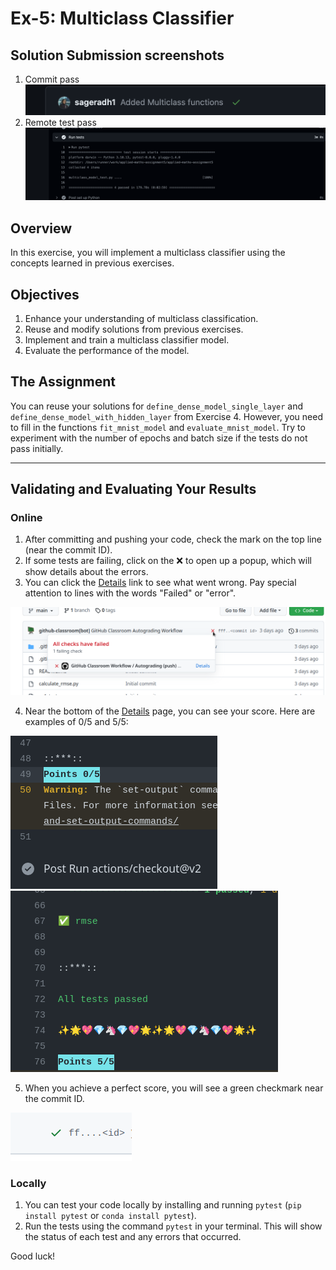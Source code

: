 # Ex-5: Multiclass Classifier
## Solution Submission screenshots
1. Commit pass
![Alt text](<commit_pass.png>)
2. Remote test pass
![Alt text](<remote_pass.png>)

## Overview
In this exercise, you will implement a multiclass classifier using the concepts learned in previous exercises.

## Objectives
1. Enhance your understanding of multiclass classification.
2. Reuse and modify solutions from previous exercises.
3. Implement and train a multiclass classifier model.
4. Evaluate the performance of the model.

## The Assignment
You can reuse your solutions for `define_dense_model_single_layer` and `define_dense_model_with_hidden_layer` from Exercise 4. However, you need to fill in the functions `fit_mnist_model` and `evaluate_mnist_model`. Try to experiment with the number of epochs and batch size if the tests do not pass initially.

---

## Validating and Evaluating Your Results

### Online
1. After committing and pushing your code, check the mark on the top line (near the commit ID).
2. If some tests are failing, click on the ❌ to open up a popup, which will show details about the errors.
3. You can click the [Details]() link to see what went wrong. Pay special attention to lines with the words "Failed" or "error".

![screnshot](images/details_screenshot.png)

4. Near the bottom of the [Details]() page, you can see your score. Here are examples of 0/5 and 5/5:

![score](images/score.png) ![success](images/success.png)

5. When you achieve a perfect score, you will see a green checkmark near the commit ID.

![green](images/green.png)

### Locally
1. You can test your code locally by installing and running `pytest` (`pip install pytest` or `conda install pytest`).
2. Run the tests using the command `pytest` in your terminal. This will show the status of each test and any errors that occurred.

Good luck!